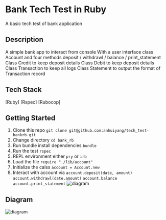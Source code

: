 # Bank Tech Test in Ruby
A basic tech test of bank application

## Description
A simple bank app to interact from console
With a user interface class Account and four methods deposit / withdrawl / balance / print_statement
Class Credit to keep deposit details
Class Debit to keep deposit details
Class Transaction to keep all logs
Class Statement to output the format of Transaction record

## Tech Stack
[Ruby]
[Rspec]
[Rubocop]

## Getting Started
1. Clone this repo `git clone git@github.com:anhuiyang/tech_test-bankrb.git`
2. Change directory  `cd bank_rb`
3. Run bundle install dependencies `bundle`
4. Run the test `rspec`
5. REPL environment either `pry` or `irb`
6. Load the file `require "./lib/account"`
7. Initialize the calss `account = Account.new`
8. Interact with account via `account.deposit(date, amount)` `account.withdrawl(date.amount)` `account.balance` `account.print_statement`
 ![diagram](https://github.com/anhuiyang/tech_test-bankrb/blob/master/images/Screenshot%202019-03-12%20at%203.27.18%20pm.png?raw=true)

## Diagram
![diagram](https://github.com/anhuiyang/tech_test-bankrb/blob/master/images/bank%20-%20diagram.png?raw=true)
